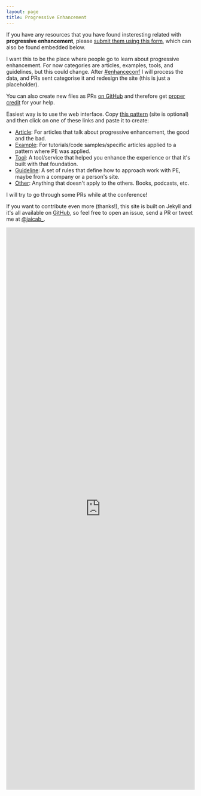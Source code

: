 ```yaml
---
layout: page
title: Progressive Enhancement
---
```


If you have any resources that you have found insteresting related with **progressive enhancement**, please [submit them using this form](http://goo.gl/forms/X5fy7xpA0a), which can also be found embedded below.

I want this to be the place where people go to learn about progressive enhancement. For now categories are articles, examples, tools, and guidelines, but this could change. After [#enhanceconf](https://twitter.com/hashtag/EnhanceConf?src=hash&lang=es) I will process the data, and PRs sent categorise it and redesign the site (this is just a placeholder).

You can also create new files as PRs [on GitHub](https://github.com/jaicab/progressiveenhancement) and therefore get [proper credit](https://github.com/jaicab/progressiveenhancement/graphs/contributors) for your help. 

Easiest way is to use the web interface. Copy [this pattern](https://raw.githubusercontent.com/jaicab/progressiveenhancement/gh-pages/_resourcearticle/example.md) (site is optional) and then click on one of these links and paste it to create:

- [Article](https://github.com/jaicab/progressiveenhancement/new/gh-pages/_resourcearticle): For articles that talk about progressive enhancement, the good and the bad.
- [Example](https://github.com/jaicab/progressiveenhancement/new/gh-pages/_resourceexample): For tutorials/code samples/specific articles applied to a pattern where PE was applied.
- [Tool](https://github.com/jaicab/progressiveenhancement/new/gh-pages/_resourcetool): A tool/service that helped you enhance the experience or that it's built with that foundation.
- [Guideline](https://github.com/jaicab/progressiveenhancement/new/gh-pages/_resourceguideline): A set of rules that define how to approach work with PE, maybe from a company or a person's site.
- [Other](https://github.com/jaicab/progressiveenhancement/new/gh-pages/_resourceother): Anything that doesn't apply to the others. Books, podcasts, etc. 

I will try to go through some PRs while at the conference!

If you want to contribute even more (thanks!), this site is built on Jekyll and it's all available on [GitHub](https://github.com/jaicab/progressiveenhancement), so feel free to open an issue, send a PR or tweet me at [@jaicab_](https://twitter.com/jaicab_).

<iframe src="https://docs.google.com/forms/d/16w6T6SuZu8dsPVmv_U4nQm4y609Iv4cQyAS7bjJ2GyA/viewform?embedded=true" width="100%" height="1500" frameborder="0" marginheight="0" marginwidth="0">Cargando...</iframe>